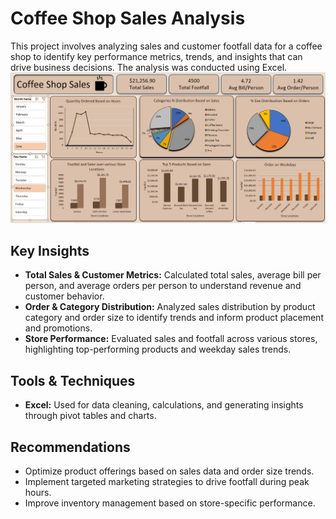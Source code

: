 
# Coffee Shop Sales Analysis

This project involves analyzing sales and customer footfall data for a coffee shop to identify key performance metrics, trends, and insights that can drive business decisions. The analysis was conducted using Excel.
![Image Alt Text](https://github.com/Athul5817h/COFFEE-SALE-DASHBOARD/blob/main/Screenshot%202024-12-11%20182232.png)
## Key Insights

- **Total Sales & Customer Metrics:** Calculated total sales, average bill per person, and average orders per person to understand revenue and customer behavior.
- **Order & Category Distribution:** Analyzed sales distribution by product category and order size to identify trends and inform product placement and promotions.
- **Store Performance:** Evaluated sales and footfall across various stores, highlighting top-performing products and weekday sales trends.

## Tools & Techniques

- **Excel:** Used for data cleaning, calculations, and generating insights through pivot tables and charts.

## Recommendations

- Optimize product offerings based on sales data and order size trends.
- Implement targeted marketing strategies to drive footfall during peak hours.
- Improve inventory management based on store-specific performance.

